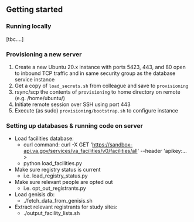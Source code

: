 ## Getting started

### Running locally

[tbc....]

### Provisioning a new server

1. Create a new Ubuntu 20.x instance with ports 5423, 443, and 80 open to inbound TCP traffic and in same security group as the database service instance
1. Get a copy of `load_secrets.sh` from colleague and save to `provisioning`
1. rsync/scp the contents of `provisioning` to home directory on remote (e.g. /home/ubuntu/)
1. Initiate remote session over SSH using port 443
1. Execute (as sudo) `provisioning/bootstrap.sh` to configure instance

### Setting up databases & running code on server

* Load facilities database:
    * curl command:  curl -X GET 'https://sandbox-api.va.gov/services/va_facilities/v0/facilities/all' --header 'apikey:... >
    * python load_facilities.py
* Make sure registry status is current
    * i.e. load_registry_status.py
* Make sure relevant people are opted out
    * i.e. opt_out_registrants.py
* Load genisis db:
    * ./fetch_data_from_genisis.sh
* Extract relevant registrants for study sites:
    * ./output_facility_lists.sh
